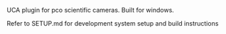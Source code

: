 UCA plugin for pco scientific cameras. Built for windows.

Refer to SETUP.md for development system setup and build instructions
